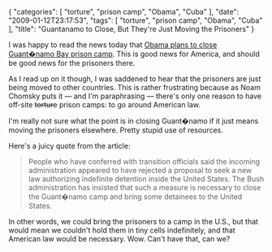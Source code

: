 {
    "categories": [
        "torture", 
        "prison camp", 
        "Obama", 
        "Cuba"
    ], 
    "date": "2009-01-12T23:17:53", 
    "tags": [
        "torture", 
        "prison camp", 
        "Obama", 
        "Cuba"
    ], 
    "title": "Guantanamo to Close, But They're Just Moving the Prisoners"
}

I was happy to read the news today that <a href="http://www.iht.com/articles/2009/01/13/america/13gitmo.php?page=1" target="_blank">Obama plans to close Guant�namo Bay prison camp</a>. This is good news for America, and should be good news for the prisoners there. 

As I read up on it though, I was saddened to hear that the prisoners are just being moved to other countries. This is rather frustrating because as Noam Chomsky puts it &mdash; and I'm paraphrasing &mdash; there's only one reason to have off-site <del>torture</del> prison camps: to go around American law.

I'm really not sure what the point is in closing Guant�namo if it just means moving the prisoners elsewhere. Pretty stupid use of resources.

Here's a juicy quote from the article:<blockquote>People who have conferred with transition officials said the incoming administration appeared to have rejected a proposal to seek a new law authorizing indefinite detention inside the United States. The Bush administration has insisted that such a measure is necessary to close the Guant�namo camp and bring some detainees to the United States.</blockquote>
In other words, we could bring the prisoners to a camp in the U.S., but that would mean we couldn't hold them in tiny cells indefinitely, and that American law would be necessary. Wow. Can't have that, can we?

